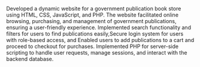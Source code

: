 Developed a dynamic website for a government publication book store using HTML, CSS, JavaScript, and PHP.
The website facilitated online browsing, purchasing, and management of government publications, ensuring a user-friendly experience.
Implemented search functionality and filters for users to find publications easily,Secure login system for users with role-based access, and Enabled users to add publications to a cart and proceed to checkout for purchases.
Implemented PHP for server-side scripting to handle user requests, manage sessions, and interact with the backend database.
